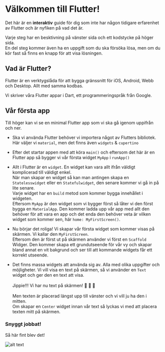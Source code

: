 # Välkommen till Flutter!

Det här är en **interaktiv** guide för dig som inte har någon tidigare erfarenhet av Flutter och är nyfiken på vad det är.

Varje steg har en besktivning på vänster sida och ett kodstycke på höger sida.<br/>En del steg kommer även ha en uppgift som du ska försöka lösa, men om du kör fast så finns en knapp för att visa lösningen.

## Vad är Flutter?
Flutter är en verktygslåda för att bygga gränssnitt för iOS, Android, Webb och Desktop. Allt med samma kodbas.

Vi skriver våra Flutter appar i Dart, ett programmeringspråk från Google.

## Vår första app
Till höger kan vi se en minimal Flutter app som vi ska gå igenom uppifrån och ner.

* Ska vi använda Flutter behöver vi importera något av Flutters bibliotek. Här väljer vi `material`, men det finns även `widgets` & `cupertino`

* Efter det startar appen med att köra `main()` och eftersom det här är en Flutter app så bygger vi vår första widget `MyApp` i `runApp()`

* Allt i Flutter är en `widget`. En widget kan vara allt ifrån väldigt komplicerad till väldigt enkel.<br/> När man skapar en widget så kan man antingen skapa en `Statelesswidget` eller en `Statefulwidget`, den senare kommer vi gå in på lite senare.<br/>
Varje widget har en `build` metod som kommer bygga innehållet i widgeten.<br/>
Eftersom `MyApp` är den widget som vi bygger först så låter vi den först bygga en `MaterialApp`. Den kommer ladda upp vår app med allt den behöver för att vara en app och det enda den behöver veta är vilken widget som kommer sen, här `home: MyFirstScreen()`.

* Nu börjar det roliga! Vi skapar vår första widget som kommer visas på skärmen. Vi kallar den `MyFirstScreen`.<br/>Eftersom den är först ut på skärmen använder vi först en `Scaffold` Widger. Den kommer skapa ett grundutseende för vår vy och skapar bland annat en vit bakgrund och ser till att kommande widgets får ett korrekt utseende.

* Det finns massa widgets att använda sig av. Alla med olika uppgifter och möjligheter. Vi vill visa en text på skärmen, så vi använder en `Text` widget och ger den en text att visa.<br/><br/>
Jippie!!! Vi har nu text på skärmen! 🎉 🎉 🎉<br/><br/>
Men texten är placerad längst upp till vänster och vi vill ju ha den i mitten.<br/>
Om skapar en `Center` widget innan vår text så lyckas vi med att placera texten mitt på skärmen.

### Snyggt jobbat!

Så här fint blev det!

![alt text](https://github.com/the-crazy-kangaroos/flutter-introduction-dartpad/images/step_1.png)
